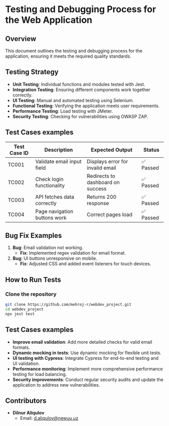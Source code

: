# Testing and Debugging Process for the Web Application

## Overview
This document outlines the testing and debugging process for the application, ensuring it meets the required quality standards.

## Testing Strategy
- **Unit Testing**: Individual functions and modules tested with Jest.
- **Integration Testing**: Ensuring different components work together correctly.
- **UI Testing**: Manual and automated testing using Selenium.
- **Functional Testing**: Verifying the application meets user requirements.
- **Performance Testing**: Load testing with JMeter.
- **Security Testing**: Checking for vulnerabilities using OWASP ZAP.

## Test Cases examples

| Test Case ID | Description                    | Expected Output                    | Status    |
|--------------|--------------------------------|------------------------------------|-----------|
| TC001        | Validate email input field     | Displays error for invalid email  | ✅ Passed |
| TC002        | Check login functionality      | Redirects to dashboard on success | ✅ Passed |
| TC003        | API fetches data correctly     | Returns 200 response              | ✅ Passed |
| TC004        | Page navigation buttons work   | Correct pages load                | ✅ Passed |


## Bug Fix Examples
1. **Bug**: Email validation not working.
   - **Fix**: Implemented regex validation for email format.
2. **Bug**: UI buttons unresponsive on mobile.
   - **Fix**: Adjusted CSS and added event listeners for touch devices.

## How to Run Tests

### Clone the repository
```sh
git clone https://github.com/mehroj-r/webdev_project.git
cd webdev_project 
npx jest test
```

## Test Cases examples
 
- **Improve email validation**: Add more detailed checks for valid email formats.
- **Dynamic mocking in tests**: Use dynamic mocking for flexible unit tests.
- **UI testing with Cypress**: Integrate Cypress for end-to-end testing and UI validation.
- **Performance monitoring**: Implement more comprehensive performance testing for load balancing.
- **Security improvements**: Conduct regular security audits and update the application to address new vulnerabilities.

## Contributors
- **Dilnur Aliqulov**  
  - Email: d.aliqulov@newuu.uz
